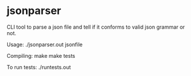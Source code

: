 # jsonparser
CLI tool to parse a json file and tell if it conforms to valid json grammar or not.

Usage:
./jsonparser.out jsonfile

Compiling:
make
make tests

To run tests:
./runtests.out
